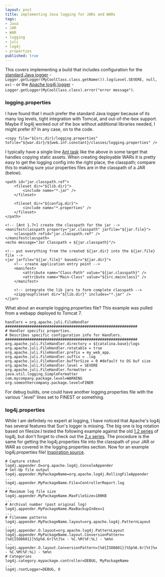 ```yaml
---
layout: post
title: implementing Java logging for JARs and WARs
tags:
- Java
- JAR
- WAR
- logging
- juli
- log4j
- properties
published: true
---
```

This covers implementing a build that includes configuration for the
[standard Java logger](http://docs.oracle.com/javase/6/docs/api/java/util/logging/Logger.html) -
`Logger.getLogger(MyCoolClass.class.getName()).log(Level.SEVERE, null, ex)` -
or the [Apache log4j logger](http://logging.apache.org/log4j/) -
`Logger.getLogger(MyCoolClass.class).error("error message")`.


### logging.properties

I have found that I much prefer the standard Java logger because of its many log
levels, tight integration with Tomcat, and out-of-the-box support. Maybe if log4j
worked out of the box without additional libraries needed, I might prefer it? In
any case, on to the code.

    <copy file="${src.dir}/logging.properties" tofile="${war.dir}/${web.inf.constant}/classes/logging.properties" />

I typically have a single line [Ant task](http://ant.apache.org/manual/tasksoverview.html)
like the above in some target that handles copying static assets. When creating
deployable WARs it is pretty easy to get the logging config into the right place,
the classpath; compare this to making sure your properties files are in the classpath
of a JAR (below).

    <path id="jar.classpath.ref">
        <fileset dir="${lib.dir}">
            <include name="*.jar" />
        </fileset>
        
        <fileset dir="${config.dir}">
            <include name="*.properties" />
        </fileset>
    </path>
    
    <!-- [Ant 1.7+] create the classpath for the jar -->
    <manifestclasspath property="jar.classpath" jarfile="${jar.file}">
        <classpath refid="jar.classpath.ref" />
    </manifestclasspath>
    <echo message="Jar Classpath = ${jar.classpath}"/>
    
    <!-- put everything from the created ${jar.dir} into the ${jar.file} file -->
    <jar jarfile="${jar.file}" basedir="${jar.dir}">
        <!-- create application entry point -->
        <manifest>
            <attribute name="Class-Path" value="${jar.classpath}" />
            <attribute name="Main-Class" value="${src.mainclass}" />
        </manifest>
        
        <!-- integrate the lib jars to form complete classpath -->
        <zipgroupfileset dir="${lib.dir}" includes="*.jar" />
    </jar>

What about an example logging.properties file?
This example was pulled from a webapp deployed to Tomcat 7.

    handlers = org.apache.juli.FileHandler
    ############################################################
    # Handler specific properties.
    # Describes specific configuration info for Handlers.
    ############################################################
    org.apache.juli.FileHandler.directory = ${catalina.base}/logs
    org.apache.juli.FileHandler.rotatable = true
    org.apache.juli.FileHandler.prefix = my_web_app.
    org.apache.juli.FileHandler.suffix = .log
    org.apache.juli.FileHandler.bufferSize = 0 #default to OS buf size
    org.apache.juli.FileHandler.level = SEVERE
    org.apache.juli.FileHandler.formatter = java.util.logging.SimpleFormatter
    com.mycompany.package.level=WARNING
    org.someothercompany.package.level=FINER

For debug builds, one could have another logging.properties file with the various
".level" lines set to FINEST or something.


### log4j.properties

While I am definitely no expert at logging, I have noticed that Apache\'s
log4j has several features that Sun\'s logger is missing. The big one is log
rotation based on filesize.I tested the following example against the old
[1.2 series](http://logging.apache.org/log4j/1.2/) of log4j, but
don\'t forget to check out the
[2.x series](http://logging.apache.org/log4j/2.x/).
The procedure is the same for getting the log4j.properties file into the classpath
of your JAR or WAR as covered in the logging.properties section.
Now for an example log4j.properties file!
[Inspiration source](http://snippets.dzone.com/snippets/log4jproperties-eclipse-log4j).

    # Capture stdout
    log4j.appender.O=org.apache.log4j.ConsoleAppender
    # Set-Up file output
    log4j.appender.MyPackageName=org.apache.log4j.RollingFileAppender
    ...
    log4j.appender.MyPackageName.File=ControllerReport.log
    ...
    # Maximum log file size
    log4j.appender.MyPackageName.MaxFileSize=100KB
    ...
    # Archival number (past original log)
    log4j.appender.MyPackageName.MaxBackupIndex=1
    ...
    # Filename patterns
    log4j.appender.MyPackageName.layout=org.apache.log4j.PatternLayout
    ...
    log4j.appender.O.layout=org.apache.log4j.PatternLayout
    log4j.appender.MyPackageName.layout.ConversionPattern=[%d{ISO8601}]%5p%6.6r[%t]%x - %C.%M(%F:%L) - %m%n
    ...
    log4j.appender.O.layout.ConversionPattern=[%d{ISO8601}]%5p%6.6r[%t]%x - %C.%M(%F:%L) - %m%n
    # Categories
    log4j.category.mypackage.controller=DEBUG, MyPackageName
    ...
    log4j.rootLogger=DEBUG, O
